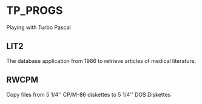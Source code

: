 # TP_PROGS

Playing with Turbo Pascal

## LIT2
The database application from 1986 to retrieve articles of medical literature.

## RWCPM
Copy files from 5 1/4'' CP/M-86 diskettes to 5 1/4'' DOS Diskettes
